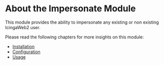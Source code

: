 # About the Impersonate Module <a id="impersonate-module-about"></a>

This module provides the ability to impersonate any existing or non existing IcingaWeb2 user.

Please read the following chapters for more insights on this module:

* [Installation](02-Installation.md#module-influxdb-installation)
* [Configuration](03-Configuration.md#module-influxdb-configuration)
* [Usage](04-Usage.md#module-influxdb-usage)
